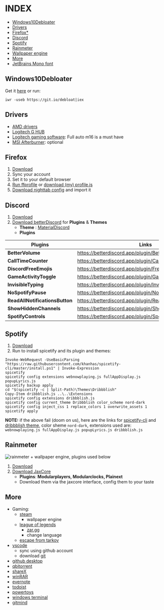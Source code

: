 # INDEX

- [Windows10Debloater](##Windows10Debloater)
- [Drivers](##drivers)
- [Firefox*](#firefox)
- [Discord](#discord)
- [Spotify](#spotify)
- [Rainmeter](#rainmeter)
- [Wallpaper engine](#wallpaper_engine)
- [More](#more)
- [JetBrains Mono font](#font)

## Windows10Debloater
Get it [here](https://github.com/Sycnex/Windows10Debloater) or run:

```iwr -useb https://git.io/debloat|iex```

## Drivers

- [AMD drivers](https://www.amd.com/en/support)
- [Logitech G HUB](https://www.logitechg.com/en-us/innovation/g-hub.html)
- [Logitech gaming software](https://support.logi.com/hc/en-us/articles/360025298053-Logitech-Gaming-Software): Full auto m16 is a must have
- [MSI Afterburner](https://www.msi.com/Landing/afterburner/graphics-cards): optional

## Firefox

1. [Download](https://www.mozilla.org/en-US/firefox/new/)
2. Sync your account
3. Set it to your default browser
4. [Run ffprofile](https://ffprofile.com/) or [download (my) profile.js]()
5. [Download nighttab config]() and import it

## Discord

1. [Download](https://discord.com/download)
2. [Download betterDiscord](betterdiscord.app/) for **Plugins** & **Themes**
    - **Theme** : [MaterialDiscord](https://betterdiscord.app/theme/MaterialDiscord)
    - **Plugins**

| Plugins | Links|
| --- | --- |
| **BetterVolume** | https://betterdiscord.app/plugin/BetterVolume |
| **CallTimeCounter** | https://betterdiscord.app/plugin/CallTimeCounter |
| **DiscordFreeEmojis** | https://betterdiscord.app/plugin/FreeEmojis |
| **GameActivityToggle** | https://betterdiscord.app/plugin/GameActivityToggle |
| **InvisibleTyping** | https://betterdiscord.app/plugin/InvisibleTyping |
| **NoSpotifyPause** | https://betterdiscord.app/plugin/NoSpotifyPause |
| **ReadAllNotificationsButton** | https://betterdiscord.app/plugin/ReadAllNotificationsButton |
| **ShowHiddenChannels** | https://betterdiscord.app/plugin/ShowHiddenChannels |
| **SpotifyControls** | https://betterdiscord.app/plugin/SpotifyControls |

## Spotify

1. [Download](https://www.spotify.com/us/download/windows/)
2. Run to install spicetify and its plugin and themes:

```
Invoke-WebRequest -UseBasicParsing "https://raw.githubusercontent.com/khanhas/spicetify-cli/master/install.ps1" | Invoke-Expression
spicetify
spicetify config extensions webnowplaying.js fullAppDisplay.js popupLyrics.js
spicetify backup apply
cd "$(spicetify -c | Split-Path)\Themes\Dribbblish"
Copy-Item dribbblish.js ..\..\Extensions
spicetify config extensions dribbblish.js
spicetify config current_theme Dribbblish color_scheme nord-dark
spicetify config inject_css 1 replace_colors 1 overwrite_assets 1
spicetify apply
```
**NOTE:** if the above fail (doom on us), here are the links for [spicetify-cli](https://github.com/khanhas/spicetify-cli/releases/) and [dribbblish theme](https://github.com/morpheusthewhite/spicetify-themes/tree/master/Dribbblish), color sheme `nord-dark`, extensions used are: `webnowplaying.js fullAppDisplay.js popupLyrics.js dribbblish.js`

## Rainmeter
![rainmeter + wallpaper engine, plugins used below](https://i.imgur.com/89fHR4a.jpeg)
1. [Download](https://www.rainmeter.net/)
2. [Download JaxCore](https://jax-core.github.io/)
    - **Plugins**: **Modularplayers, Modularclocks, Plainext**
    - Download them via the jaxcore interface, config them to your taste

## More

- Gaming:
  - [steam](https://store.steampowered.com/about/)
    - wallpaper engine
  - [league of legends](https://signup.na.leagueoflegends.com/en/signup/redownload)
    - [zar.gg](https://zar.gg/)
    - change language
  - [escape from tarkov](https://www.escapefromtarkov.com/)
- [vscode](https://code.visualstudio.com/Download)
  - sync using github account
  - download [git](https://git-scm.com/downloads)
- [github desktop](https://desktop.github.com/)  
- [qbitorrent](https://www.qbittorrent.org/download.php)
- [shareX](https://getsharex.com/downloads/)
- [winRAR](https://1337x.to/torrent/2480318/WinRAR-5-50-English-x84-x64-Universal-Patch-Crackingpatching/)
- [evernote](https://evernote.com/download)
- [todoist](https://todoist.com/downloads/windows)
- [powertoys](https://docs.microsoft.com/en-us/windows/powertoys/install)
- [windows terminal](https://www.microsoft.com/en-US/p/windows-terminal/9n0dx20hk701)
- [gitmind](https://gitmind.com/download)
